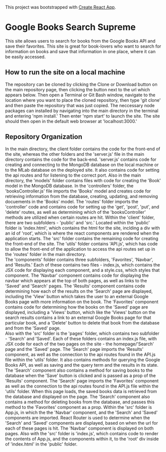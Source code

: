 This project was bootstrapped with [Create React App](https://github.com/facebook/create-react-app).

# Google Books Search Supreme
This site allows users to search for books from the Google Books API and save their favorites. This site is great for book-lovers who want to search for information on books and save that information in one place, where it can be easily accessed.

## How to run the site on a local machine
The repository can be cloned by clicking the Clone or Download button on the main repository page, then clicking the button next to the url which appears below. Then open a Terminal or Git Bash window, navigate to the location where you want to place the cloned repository, then type 'git clone' and then paste the repository that was just copied. The neccessary node packages can installed by navigating into the main directory in the terminal and entering 'npm install.' Then enter 'npm start' to launch the site. The site should then open in the default web browser at 'localhost:3000.'

## Repository Organization
In the main directory, the client folder contains the code for the front-end of the site, whereas the other folders and the 'server.js' file in the main directory contains the code for the back-end. 'server.js' contains code for creating and connecting to the MongoDB database on the local machine or to the MLab database on the deployed site. It also contains code for setting the api routes and for listening to the correct port. Also in the main directory, the 'models' folder contains files with code for creating the 'Book' model in the MongoDB database. In the 'controllers' folder, the 'booksController.js' file imports the 'Books' model and creates code for retrieving information from the database, creating, updating, and removing docuements in the 'Books' model. The 'routes' folder imports the 'controller' code and contains code for setting up the 'get', 'post', 'put', and 'delete' routes, as well as determining which of the 'booksController' methods are utilized when certain routes are hit. 
Within the 'client' folder, there are two subfolders - 'public' and 'src.' Located within the 'public' folder is 'index.html', which contains the html for the site, inclding a div with an id of 'root', which is where the react components are rendered when the application starts. 
The 'src' folder contains the remaining code for creating the front-end of the site. The 'utils' folder contains 'API.js', which has code to allow the front-end of the application to access the api routes set up in the 'routes' folder in the main directory.  
The 'components' folder contains three subfolders, 'Favorites', 'Navbar', and 'Results.' Each of these contains two files - index.js, which contains the JSX code for displaying each component, and a style.css, which styles that component. The 'Navbar' component contains code for displaying the navbar which appears at the top of both pages, as well as links to the 'Saved' and 'Search' pages. The 'Results' component contains code determining how each of the results on the 'Search' page are displayed, including the 'View' button which takes the user to an external Google Books page with more information on the book. The 'Favorites' component contains code for determining how the books on the 'Saved' page are displayed, including a 'Views' button, which like the 'Views' button on the search results contains a link to an external Google Books page for that particular book, and a 'Delete' button to delete that book from the database and from the 'Saved' page.  
Also with the 'src' folder is the 'pages' folder, which contains two subfolder - 'Search' and 'Saved'. Each of these folders contains an index.js file, with JSX code for each of the two pages on the site - the homepage/'Search' page and the 'Saved' page. The 'Search' page imports the 'Results' component, as well as the connection to the api routes found in the API.js file within the 'utils' folder. It also contains methods for querying the Google Books API, as well as saving and the query term and the results in its state. The 'Search' component also contains a method for saving books to the database when the 'Save' button is clicked and is passed as a prop of the 'Results' component. The 'Search' page imports the 'Favorites' component as well as the connection to the api routes found in the API.js file within the 'utils' folder. When this page loads, the saved books data is retrieved from the database and displayed on the page. The 'Search' component also contains a method for deleting books from the database, and passes this method to the 'Favorites' component as a prop. 
Within the 'src' folder is App.js, in which the the 'Navbar' component, and the 'Search' and 'Saved' components are imported. React Router is used to determine when the 'Search' and 'Saved' components are displayed, based on when the url for each of these pages is hit. The 'Navbar' component is displayed on both pages. Also with the 'src' folder is 'index.js', which contains code to render the contents of App.js, and the components within it, to the 'root' div inside of 'index.html' in the 'public' folder.  

